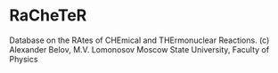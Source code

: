 # RaCheTeR
Database on the RAtes of CHEmical and THErmonuclear Reactions.
(c) Alexander Belov, M.V. Lomonosov Moscow State University, Faculty of Physics
